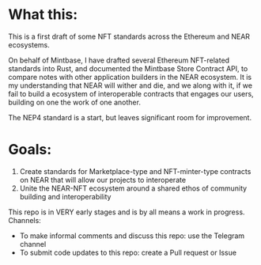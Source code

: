 # What this:
This is a first draft of some NFT standards across the Ethereum and NEAR ecosystems.

On behalf of Mintbase, I have drafted several Ethereum NFT-related standards
into Rust, and documented the Mintbase Store Contract API, to compare notes with
other application builders in the NEAR ecosystem. It is my understanding that
NEAR will wither and die, and we along with it, if we fail to build a ecosystem
of interoperable contracts that engages our users, building on one the work of
one another.

The NEP4 standard is a start, but leaves significant room for improvement.

# Goals:
1. Create standards for Marketplace-type and NFT-minter-type contracts on NEAR
   that will allow our projects to interoperate
2. Unite the NEAR-NFT ecosystem around a shared ethos of community building and
   interoperability


This repo is in VERY early stages and is by all means a work in progress. Channels:
- To make informal comments and discuss this repo: use the Telegram channel
- To submit code updates to this repo: create a Pull request or Issue

